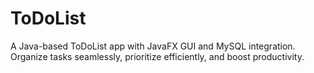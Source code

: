 # ToDoList
A Java-based ToDoList app with JavaFX GUI and MySQL integration. Organize tasks seamlessly, prioritize efficiently, and boost productivity.
